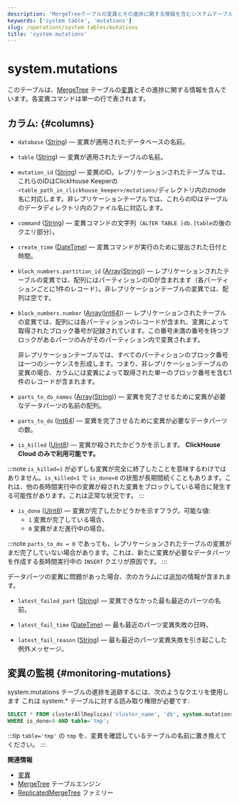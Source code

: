 ```yaml
---
description: 'MergeTreeテーブルの変異とその進捗に関する情報を含むシステムテーブルです。各変異コマンドは単一の行で表されます。'
keywords: ['system table', 'mutations']
slug: /operations/system-tables/mutations
title: 'system.mutations'
---
```



# system.mutations

このテーブルは、[MergeTree](/engines/table-engines/mergetree-family/mergetree.md) テーブルの[変異](/sql-reference/statements/alter/index.md#mutations)とその進捗に関する情報を含んでいます。各変異コマンドは単一の行で表されます。

## カラム: {#columns}

- `database` ([String](/sql-reference/data-types/string.md)) — 変異が適用されたデータベースの名前。

- `table` ([String](/sql-reference/data-types/string.md)) — 変異が適用されたテーブルの名前。

- `mutation_id` ([String](/sql-reference/data-types/string.md)) — 変異のID。レプリケーションされたテーブルでは、これらのIDはClickHouse Keeperの`<table_path_in_clickhouse_keeper>/mutations/`ディレクトリ内のznode名に対応します。非レプリケーションテーブルでは、これらのIDはテーブルのデータディレクトリ内のファイル名に対応します。

- `command` ([String](/sql-reference/data-types/string.md)) — 変異コマンドの文字列（`ALTER TABLE [db.]table`の後のクエリ部分）。

- `create_time` ([DateTime](/sql-reference/data-types/datetime.md)) — 変異コマンドが実行のために提出された日付と時間。

- `block_numbers.partition_id` ([Array](/sql-reference/data-types/array.md)([String](/sql-reference/data-types/string.md))) — レプリケーションされたテーブルの変異では、配列にはパーティションのIDが含まれます（各パーティションごとに1件のレコード）。非レプリケーションテーブルの変異では、配列は空です。

- `block_numbers.number` ([Array](/sql-reference/data-types/array.md)([Int64](/sql-reference/data-types/int-uint.md))) — レプリケーションされたテーブルの変異では、配列には各パーティションのレコードが含まれ、変異によって取得されたブロック番号が記録されています。この番号未満の番号を持つブロックがあるパーツのみがそのパーティション内で変異されます。

    非レプリケーションテーブルでは、すべてのパーティションのブロック番号は一つのシーケンスを形成します。つまり、非レプリケーションテーブルの変異の場合、カラムには変異によって取得された単一のブロック番号を含む1件のレコードが含まれます。

- `parts_to_do_names` ([Array](/sql-reference/data-types/array.md)([String](/sql-reference/data-types/string.md))) — 変異を完了させるために変異が必要なデータパーツの名前の配列。

- `parts_to_do` ([Int64](/sql-reference/data-types/int-uint.md)) — 変異を完了させるために変異が必要なデータパーツの数。

- `is_killed` ([UInt8](/sql-reference/data-types/int-uint.md)) — 変異が殺されたかどうかを示します。 **ClickHouse Cloud のみで利用可能です。**

:::note 
`is_killed=1` が必ずしも変異が完全に終了したことを意味するわけではありません。`is_killed=1` で `is_done=0` の状態が長期間続くこともあります。これは、他の長時間実行中の変異が殺された変異をブロックしている場合に発生する可能性があります。これは正常な状況です。
:::

- `is_done` ([UInt8](/sql-reference/data-types/int-uint.md)) — 変異が完了したかどうかを示すフラグ。可能な値:
    - `1` 変異が完了している場合、
    - `0` 変異がまだ進行中の場合。

:::note
`parts_to_do = 0` であっても、レプリケーションされたテーブルの変異がまだ完了していない場合があります。これは、新たに変異が必要なデータパーツを作成する長時間実行中の `INSERT` クエリが原因です。
:::

データパーツの変異に問題があった場合、次のカラムには追加の情報が含まれます。

- `latest_failed_part` ([String](/sql-reference/data-types/string.md)) — 変異できなかった最も最近のパーツの名前。

- `latest_fail_time` ([DateTime](/sql-reference/data-types/datetime.md)) — 最も最近のパーツ変異失敗の日時。

- `latest_fail_reason` ([String](/sql-reference/data-types/string.md)) — 最も最近のパーツ変異失敗を引き起こした例外メッセージ。

## 変異の監視 {#monitoring-mutations}

system.mutations テーブルの進捗を追跡するには、次のようなクエリを使用します これは system.* テーブルに対する読み取り権限が必要です:

```sql
SELECT * FROM clusterAllReplicas('cluster_name', 'db', system.mutations)
WHERE is_done=0 AND table='tmp';
```

:::tip
`table='tmp'` の `tmp` を、変異を確認しているテーブルの名前に置き換えてください。
:::

**関連情報**

- [変異](/sql-reference/statements/alter/index.md#mutations)
- [MergeTree](/engines/table-engines/mergetree-family/mergetree.md) テーブルエンジン
- [ReplicatedMergeTree](/engines/table-engines/mergetree-family/replication.md) ファミリー
